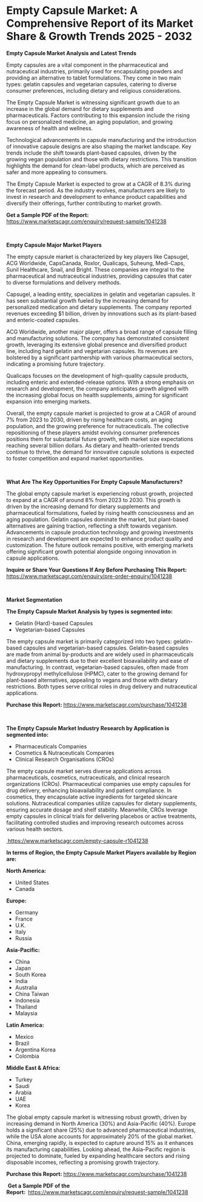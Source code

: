 <p><h1>Empty Capsule Market: A Comprehensive Report of its Market Share & Growth Trends 2025 - 2032</h1></p><p><strong>Empty Capsule Market Analysis and Latest Trends</strong></p>
<p><p>Empty capsules are a vital component in the pharmaceutical and nutraceutical industries, primarily used for encapsulating powders and providing an alternative to tablet formulations. They come in two main types: gelatin capsules and vegetarian capsules, catering to diverse consumer preferences, including dietary and religious considerations.</p><p>The Empty Capsule Market is witnessing significant growth due to an increase in the global demand for dietary supplements and pharmaceuticals. Factors contributing to this expansion include the rising focus on personalized medicine, an aging population, and growing awareness of health and wellness.</p><p>Technological advancements in capsule manufacturing and the introduction of innovative capsule designs are also shaping the market landscape. Key trends include the shift towards plant-based capsules, driven by the growing vegan population and those with dietary restrictions. This transition highlights the demand for clean-label products, which are perceived as safer and more appealing to consumers.</p><p>The Empty Capsule Market is expected to grow at a CAGR of 8.3% during the forecast period. As the industry evolves, manufacturers are likely to invest in research and development to enhance product capabilities and diversify their offerings, further contributing to market growth.</p></p>
<p><strong>Get a Sample PDF of the Report:&nbsp;</strong> <a href="https://www.marketscagr.com/enquiry/request-sample/1041238?utm_campaign=3520&utm_medium=2&utm_source=Github&utm_content=ia&utm_term=19042025&utm_id=empty-capsule">https://www.marketscagr.com/enquiry/request-sample/1041238</a></p>
<p>&nbsp;</p>
<p><strong>Empty Capsule Major Market Players</strong></p>
<p><p>The empty capsule market is characterized by key players like Capsugel, ACG Worldwide, CapsCanada, Roxlor, Qualicaps, Suheung, Medi-Caps, Sunil Healthcare, Snail, and Bright. These companies are integral to the pharmaceutical and nutraceutical industries, providing capsules that cater to diverse formulations and delivery methods.</p><p>Capsugel, a leading entity, specializes in gelatin and vegetarian capsules. It has seen substantial growth fueled by the increasing demand for personalized medication and dietary supplements. The company reported revenues exceeding $1 billion, driven by innovations such as its plant-based and enteric-coated capsules.</p><p>ACG Worldwide, another major player, offers a broad range of capsule filling and manufacturing solutions. The company has demonstrated consistent growth, leveraging its extensive global presence and diversified product line, including hard gelatin and vegetarian capsules. Its revenues are bolstered by a significant partnership with various pharmaceutical sectors, indicating a promising future trajectory.</p><p>Qualicaps focuses on the development of high-quality capsule products, including enteric and extended-release options. With a strong emphasis on research and development, the company anticipates growth aligned with the increasing global focus on health supplements, aiming for significant expansion into emerging markets.</p><p>Overall, the empty capsule market is projected to grow at a CAGR of around 7% from 2023 to 2030, driven by rising healthcare costs, an aging population, and the growing preference for nutraceuticals. The collective repositioning of these players amidst evolving consumer preferences positions them for substantial future growth, with market size expectations reaching several billion dollars. As dietary and health-oriented trends continue to thrive, the demand for innovative capsule solutions is expected to foster competition and expand market opportunities.</p></p>
<p>&nbsp;</p>
<p><strong>What Are The Key Opportunities For Empty Capsule Manufacturers?</strong></p>
<p><p>The global empty capsule market is experiencing robust growth, projected to expand at a CAGR of around 8% from 2023 to 2030. This growth is driven by the increasing demand for dietary supplements and pharmaceutical formulations, fueled by rising health consciousness and an aging population. Gelatin capsules dominate the market, but plant-based alternatives are gaining traction, reflecting a shift towards veganism. Advancements in capsule production technology and growing investments in research and development are expected to enhance product quality and customization. The future outlook remains positive, with emerging markets offering significant growth potential alongside ongoing innovation in capsule applications.</p></p>
<p><strong>Inquire or Share Your Questions If Any Before Purchasing This Report:</strong> <a href="https://www.marketscagr.com/enquiry/pre-order-enquiry/1041238?utm_campaign=3520&utm_medium=2&utm_source=Github&utm_content=ia&utm_term=19042025&utm_id=empty-capsule">https://www.marketscagr.com/enquiry/pre-order-enquiry/1041238</a></p>
<p>&nbsp;</p>
<p><strong>Market Segmentation</strong></p>
<p><strong>The Empty Capsule Market Analysis by types is segmented into:</strong></p>
<p><ul><li>Gelatin (Hard)-based Capsules</li><li>Vegetarian-based Capsules</li></ul></p>
<p><p>The empty capsule market is primarily categorized into two types: gelatin-based capsules and vegetarian-based capsules. Gelatin-based capsules are made from animal by-products and are widely used in pharmaceuticals and dietary supplements due to their excellent bioavailability and ease of manufacturing. In contrast, vegetarian-based capsules, often made from hydroxypropyl methylcellulose (HPMC), cater to the growing demand for plant-based alternatives, appealing to vegans and those with dietary restrictions. Both types serve critical roles in drug delivery and nutraceutical applications.</p></p>
<p><strong>Purchase this Report:&nbsp;</strong><a href="https://www.marketscagr.com/purchase/1041238?utm_campaign=3520&utm_medium=2&utm_source=Github&utm_content=ia&utm_term=19042025&utm_id=empty-capsule">https://www.marketscagr.com/purchase/1041238</a></p>
<p>&nbsp;</p>
<p><strong>The Empty Capsule Market Industry Research by Application is segmented into:</strong></p>
<p><ul><li>Pharmaceuticals Companies</li><li>Cosmetics & Nutraceuticals Companies</li><li>Clinical Research Organisations (CROs)</li></ul></p>
<p><p>The empty capsule market serves diverse applications across pharmaceuticals, cosmetics, nutraceuticals, and clinical research organizations (CROs). Pharmaceutical companies use empty capsules for drug delivery, enhancing bioavailability and patient compliance. In cosmetics, they encapsulate active ingredients for targeted skincare solutions. Nutraceutical companies utilize capsules for dietary supplements, ensuring accurate dosage and shelf stability. Meanwhile, CROs leverage empty capsules in clinical trials for delivering placebos or active treatments, facilitating controlled studies and improving research outcomes across various health sectors.</p></p>
<p><a href="https://www.marketscagr.com/empty-capsule-r1041238?utm_campaign=3520&utm_medium=2&utm_source=Github&utm_content=ia&utm_term=19042025&utm_id=empty-capsule">&nbsp;https://www.marketscagr.com/empty-capsule-r1041238</a></p>
<p><strong>In terms of Region, the Empty Capsule Market Players available by Region are:</strong></p>
<p>
    <p> <strong> North America: </strong>
        <ul>
            <li>United States</li>
            <li>Canada</li>
        </ul>
        </p> 
    <p> <strong> Europe: </strong>
        <ul>
            <li>Germany</li>
            <li>France</li>
            <li>U.K.</li>
            <li>Italy</li>
            <li>Russia</li>
        </ul>
        </p> 
    <p> <strong> Asia-Pacific: </strong>
        <ul>
            <li>China</li>
            <li>Japan</li>
            <li>South Korea</li>
            <li>India</li>
            <li>Australia</li>
            <li>China Taiwan</li>
            <li>Indonesia</li>
            <li>Thailand</li>
            <li>Malaysia</li>
        </ul>
        </p> 
    <p> <strong> Latin America: </strong>
        <ul>
            <li>Mexico</li>
            <li>Brazil</li>
            <li>Argentina Korea</li>
            <li>Colombia</li>
        </ul>
        </p> 
    <p> <strong> Middle East & Africa: </strong>
        <ul>
            <li>Turkey</li>
            <li>Saudi</li>
            <li>Arabia</li>
            <li>UAE</li>
            <li>Korea</li>
        </ul>
    </p>
    </p>
<p><p>The global empty capsule market is witnessing robust growth, driven by increasing demand in North America (30%) and Asia-Pacific (40%). Europe holds a significant share (25%) due to advanced pharmaceutical industries, while the USA alone accounts for approximately 20% of the global market. China, emerging rapidly, is expected to capture around 15% as it enhances its manufacturing capabilities. Looking ahead, the Asia-Pacific region is projected to dominate, fueled by expanding healthcare sectors and rising disposable incomes, reflecting a promising growth trajectory.</p></p>
<p><strong>Purchase this Report: </strong><a href="https://www.marketscagr.com/purchase/1041238?utm_campaign=3520&utm_medium=2&utm_source=Github&utm_content=ia&utm_term=19042025&utm_id=empty-capsule">https://www.marketscagr.com/purchase/1041238</a></p>
<p>&nbsp;<strong>Get a Sample PDF of the Report:&nbsp;&nbsp;</strong><a href="https://www.marketscagr.com/enquiry/request-sample/1041238?utm_campaign=3520&utm_medium=2&utm_source=Github&utm_content=ia&utm_term=19042025&utm_id=empty-capsule">https://www.marketscagr.com/enquiry/request-sample/1041238</a></p>
<p><strong></strong></p>
<p><p></p><p></p><p></p></p>